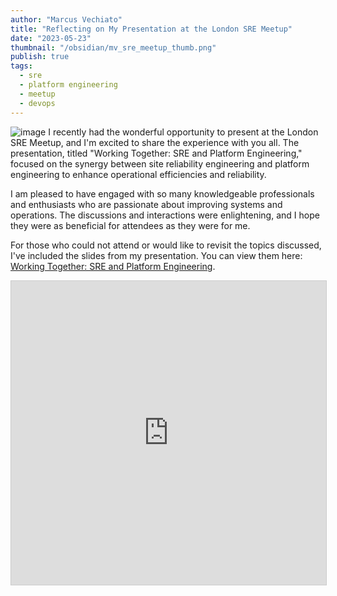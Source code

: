 ```yaml
---
author: "Marcus Vechiato"
title: "Reflecting on My Presentation at the London SRE Meetup"
date: "2023-05-23"
thumbnail: "/obsidian/mv_sre_meetup_thumb.png"
publish: true
tags: 
  - sre
  - platform engineering
  - meetup
  - devops
--- 
```

![image](/obsidian/mv_sre_meetup_thumb.png)
I recently had the wonderful opportunity to present at the London SRE Meetup, and I'm excited to share the experience with you all. The presentation, titled "Working Together: SRE and Platform Engineering," focused on the synergy between site reliability engineering and platform engineering to enhance operational efficiencies and reliability.

I am pleased to have engaged with so many knowledgeable professionals and enthusiasts who are passionate about improving systems and operations. The discussions and interactions were enlightening, and I hope they were as beneficial for attendees as they were for me.

For those who could not attend or would like to revisit the topics discussed, I've included the slides from my presentation. You can view them here: [Working Together: SRE and Platform Engineering](https://www.slideshare.net/slideshow/working-together-sre-platform-engineering/268598286).

<iframe src="https://www.slideshare.net/slideshow/embed_code/key/7iY7QuurYonvJ?startSlide=1" width="597" height="486" frameborder="0"   marginwidth="0" marginheight="0" scrolling="no" style="border:1px solid #CCC; border-width:1px;   margin-bottom:5px;max-width: 100%;" allowfullscreen></iframe>


